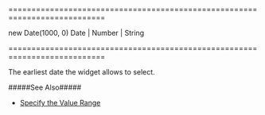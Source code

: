 ===========================================================================
<!--default-->new Date(1000, 0)<!--/default-->
<!--type-->Date | Number | String<!--/type-->
===========================================================================

<!--shortDescription-->
The earliest date the widget allows to select.
<!--/shortDescription-->

<!--fullDescription-->
#####See Also#####
- [Specify the Value Range](/Documentation/Guide/Widgets/Calendar/Specify_the_Value_Range/)
<!--/fullDescription-->